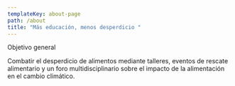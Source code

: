 ```yaml
---
templateKey: about-page
path: /about
title: "Más educación, menos desperdicio "
---
```

<!--StartFragment-->



Objetivo general



Combatir el desperdicio de alimentos mediante talleres, eventos de rescate alimentario y un foro multidisciplinario sobre el impacto de la alimentación en el cambio climático.



<!--EndFragment-->